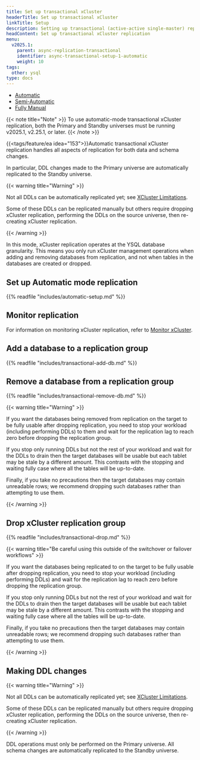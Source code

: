 ```yaml
---
title: Set up transactional xCluster
headerTitle: Set up transactional xCluster
linkTitle: Setup
description: Setting up transactional (active-active single-master) replication between two YB universes
headContent: Set up transactional xCluster replication
menu:
  v2025.1:
    parent: async-replication-transactional
    identifier: async-transactional-setup-1-automatic
    weight: 10
tags:
  other: ysql
type: docs
---
```



<ul class="nav nav-tabs-alt nav-tabs-yb">
  <li >
    <a href="../async-transactional-setup-automatic/" class="nav-link active">
      Automatic
    </a>
  </li>
  <li >
    <a href="../async-transactional-setup-semi-automatic/" class="nav-link">
      Semi-Automatic
    </a>
  </li>
  <li >
    <a href="../async-transactional-setup-manual/" class="nav-link">
      Fully Manual
    </a>
  </li>
</ul>

{{< note title="Note" >}}
To use automatic-mode transactional xCluster replication, both the Primary and Standby universes must be running v2025.1, v2.25.1, or later.
{{< /note >}}

{{<tags/feature/ea idea="153">}}Automatic transactional xCluster replication handles all aspects of replication for both data and schema changes.

In particular, DDL changes made to the Primary universe are
automatically replicated to the Standby universe.

{{< warning title="Warning" >}}

Not all DDLs can be automatically replicated yet; see [XCluster Limitations](../../../../architecture/docdb-replication/async-replication/#limitations).

Some of these DDLs can be replicated manually but others require
dropping xCluster replication, performing the DDLs on the source
universe, then re-creating xCluster replication.

{{< /warning >}}

In this mode, xCluster replication operates at the YSQL database granularity. This means you only run xCluster management operations when adding and removing databases from replication, and not when tables in the databases are created or dropped.

## Set up Automatic mode replication

{{% readfile "includes/automatic-setup.md" %}}

## Monitor replication

For information on monitoring xCluster replication, refer to [Monitor xCluster](../../../../launch-and-manage/monitor-and-alert/xcluster-monitor/).

## Add a database to a replication group

{{% readfile "includes/transactional-add-db.md" %}}

## Remove a database from a replication group

{{% readfile "includes/transactional-remove-db.md" %}}

{{< warning title="Warning" >}}

If you want the databases being removed from replication on the target
to be fully usable after dropping replication, you need to stop your
workload (including performing DDLs) to them and wait for the
replication lag to reach zero before dropping the replication group.

If you stop only running DDLs but not the rest of your workload and wait
for the DDLs to drain then the target databases will be usable but each
tablet may be stale by a different amount.  This contrasts with the
stopping and waiting fully case where all the tables will be up-to-date.

Finally, if you take no precautions then the target databases may
contain unreadable rows; we recommend dropping such databases rather
than attempting to use them.

{{< /warning >}}

## Drop xCluster replication group

{{% readfile "includes/transactional-drop.md" %}}

{{< warning title="Be careful using this outside of the switchover or failover workflows" >}}

If you want the databases being replicated to on the target to be fully
usable after dropping replication, you need to stop your workload
(including performing DDLs) and wait for the replication lag to reach
zero before dropping the replication group.

If you stop only running DDLs but not the rest of your workload and wait
for the DDLs to drain then the target databases will be usable but each
tablet may be stale by a different amount.  This contrasts with the
stopping and waiting fully case where all the tables will be up-to-date.

Finally, if you take no precautions then the target databases may
contain unreadable rows; we recommend dropping such databases rather
than attempting to use them.

{{< /warning >}}

## Making DDL changes

{{< warning title="Warning" >}}

Not all DDLs can be automatically replicated yet; see [XCluster Limitations](../../../../architecture/docdb-replication/async-replication/#limitations).

Some of these DDLs can be replicated manually but others require
dropping xCluster replication, performing the DDLs on the source
universe, then re-creating xCluster replication.

{{< /warning >}}

DDL operations must only be performed on the Primary universe. All schema changes are automatically replicated to the Standby universe.
